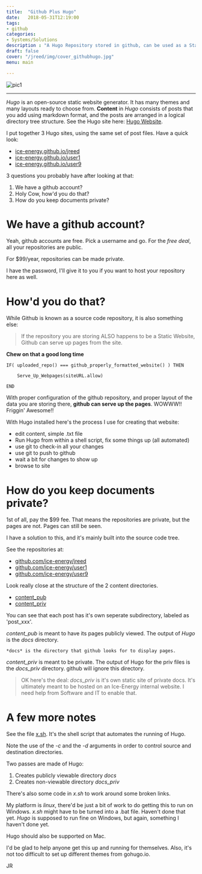 ```yaml
---
title:  "Github Plus Hugo"
date:   2018-05-31T12:19:00
tags:
- github
categories:
- Systems/Solutions
description : "A Hugo Repository stored in github, can be used as a Static Website"
draft: false
cover: "/jreed/img/cover_githubhugo.jpg"
menu: main

---
```


![pic1](../img/cover_githubhugo.jpg)

---

*Hugo* is an open-source static website generator.   It has many themes and many layouts
ready to choose from.   **Content** in *Hugo* consists of posts that you add
using markdown format, and the posts are arranged in a logical directory tree structure.
See the Hugo site here: [Hugo Website](https://gohugo.io).

I put together 3 Hugo sites, using the same set of post files.   Have a quick look:

 - [ice-energy.github.io/jreed](https://ice-energy.github.io/jreed)
 - [ice-energy.github.io/user1](https://ice-energy.github.io/user1)
 - [ice-energy.github.io/user9](https://ice-energy.github.io/user9)

3 questions you probably have after looking at that:

 1.  We have a github account?
 2.  Holy Cow, how'd you do that?
 3.  How do you keep documents private?



# We have a github account?

Yeah, github accounts are free.  Pick a username and go.
For the *free deal*, all your repositories are public.

For $99/year, repositories can be made private.

I have the password, I'll give it to you if you want to host
your repository here as well.


# How'd you do that?

While Github is known as a source code repository, it is also something else:

> If the repository you are storing ALSO happens to be a Static Website,
  Github can serve up pages from the site.

**Chew on that a good long time**

```
IF( uploaded_repo() === github_properly_formatted_website() ) THEN

    Serve_Up_Webpages(siteURL.allow)

END
```

With proper configuration of the github repository, and proper layout
of the data you are storing there, **github can serve up the pages**.
WOWWW!!   Friggin' Awesome!!

With Hugo installed here's the process I use for creating that website:

   - edit content, simple .txt file
   - Run Hugo from within a shell script, fix some things up  (all automated)
   - use git to check-in all your changes
   - use git to push to github
   - wait a bit for changes to show up
   - browse to site



# How do you keep documents private?

1st of all, pay the $99 fee.   That means the repositories are private, but the
pages are not.    Pages can still be seen.

I have a solution to this, and it's mainly built into the source code tree.

See the repositories at:

 - [github.com/ice-energy/jreed](https://github.com/ice-energy/jreed)
 - [github.com/ice-energy/user1](https://github.com/ice-energy/user1)
 - [github.com/ice-energy/user9](https://github.com/ice-energy/user9)

Look really close at the structure of the 2 content directories.

 - [content_pub](https://github.com/ice-energy/jreed/tree/master/content_pub)
 - [content_priv](https://github.com/ice-energy/jreed/tree/master/content_priv)

You can see that each post has it's own seperate subdirectory, labeled as 'post_xxx'.

*content_pub* is meant to have its pages publicly viewed.   The output of
*Hugo* is the *docs* directory.

    *docs* is the directory that github looks for to display pages.

*content_priv* is meant to be private.   The output of Hugo for the priv
files is the *docs_priv* directory.  github will ignore this directory.

> OK here's the deal:  *docs_priv* is it's own static site of private
  docs.   It's ultimately meant to be hosted on an Ice-Energy internal
  website.   I need help from Software and IT to enable that.


# A few more notes

See the file [x.sh](https://github.com/ice-energy/jreed/blob/master/x.sh).
It's the shell script that automates the running of Hugo.


Note the use of the *-c* and the *-d* arguments in order to control
source and destination directories.

Two passes are made of Hugo:

 1.  Creates publicly viewable directory *docs*
 2.  Creates non-viewable directory *docs_priv*

There's also some code in *x.sh* to work around some broken links.

My platform is *linux*, there'd be just a bit of work to do getting this
to run on Windows.   *x.sh* might have to be turned into a .bat file.
Haven't done that yet.    *Hugo* is supposed to run fine on Windows, but
again, something I haven't done yet.

Hugo should also be supported on Mac.

I'd be glad to help anyone get this up and running for themselves.
Also, it's not too difficult to set up different themes from gohugo.io.


JR



























